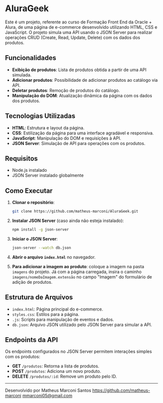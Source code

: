 # AluraGeek

Este é um projeto, referente ao curso de Formação Front End da Oracle + Alura, de uma página de e-commerce desenvolvido utilizando HTML, CSS e JavaScript. O projeto simula uma API usando o JSON Server para realizar operações CRUD (Create, Read, Update, Delete) com os dados dos produtos. 

## Funcionalidades

- **Exibição de produtos**: Lista de produtos obtida a partir de uma API simulada.
- **Adicionar produtos**: Possibilidade de adicionar produtos ao catálogo via API.
- **Deletar produtos**: Remoção de produtos do catálogo.
- **Manipulação do DOM**: Atualização dinâmica da página com os dados dos produtos.
  
## Tecnologias Utilizadas

- **HTML**: Estrutura e layout da página.
- **CSS**: Estilização da página para uma interface agradável e responsiva.
- **JavaScript**: Manipulação do DOM e requisições à API.
- **JSON Server**: Simulação de API para operações com os produtos.

## Requisitos

- Node.js instalado
- JSON Server instalado globalmente

## Como Executar

1. **Clonar o repositório**:
    ```bash
    git clone https://github.com/matheus-marconi/AluraGeek.git
    ```
    
2. **Instalar JSON Server** (caso ainda não esteja instalado):
    ```bash
    npm install -g json-server
    ```

3. **Iniciar o JSON Server**:
    ```bash
    json-server --watch db.json
    ```
    
4. **Abrir o arquivo `index.html`** no navegador.

5. **Para adicionar a imagem ao produto**: coloque a imagem na pasta `imagens` do projeto. Já com a página carregada, insira o caminho `imagens/nomeDaImagem.extensão` no campo "Imagem" do formulário de adição de produtos.

## Estrutura de Arquivos

- `index.html`: Página principal do e-commerce.
- `styles.css`: Estilos para a página.
- `.js`: Scripts para manipulação de eventos e dados.
- `db.json`: Arquivo JSON utilizado pelo JSON Server para simular a API.

## Endpoints da API

Os endpoints configurados no JSON Server permitem interações simples com os produtos:
- **GET** `/produtos`: Retorna a lista de produtos.
- **POST** `/produtos`: Adiciona um novo produto.
- **DELETE** `/produtos/:id`: Remove um produto pelo ID.

---

Desenvolvido por Matheus Marconi Santos https://github.com/matheus-marconi mmarconi05@gmail.com
